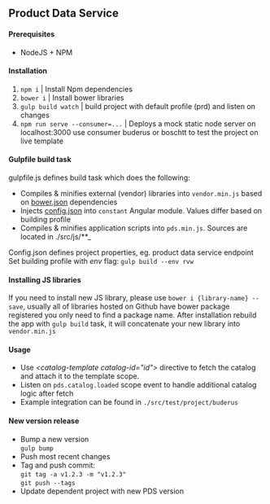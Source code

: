 ## Product Data Service ##

#### Prerequisites
- NodeJS + NPM

#### Installation
1. `npm i` | Install Npm dependencies
2. `bower i` | Install bower libraries
3. `gulp build watch` | build project with default profile (prd) and listen on changes
4. `npm run serve --consumer=...` | Deploys a mock static node server on localhost:3000 use consumer buderus or boschtt to test the project on live template

#### Gulpfile build task
gulpfile.js defines build task which does the following:
* Compiles & minifies external (vendor) libraries into `vendor.min.js` based on [bower.json](./bower.json) dependencies
* Injects [config.json](./config.json) into `constant` Angular module. Values differ based on building profile
* Compiles & minifies application scripts into `pds.min.js`. Sources are located in ./src/js/**_

Config.json defines project properties, eg. product data service endpoint \
Set building profile with _env_ flag: `gulp build --env rvw`

#### Installing JS libraries
If you need to install new JS library, please use `bower i {library-name} --save`, usually all of libraries hosted on Github have bower package registered you only need to find a package name.
After installation rebuild the app with `gulp build` task, it will concatenate your new library into `vendor.min.js`


#### Usage
- Use _\<catalog-template catalog-id="id"\>_ directive to fetch the catalog and attach it to the template scope.
- Listen on `pds.catalog.loaded` scope event to handle additional catalog logic after fetch
- Example integration can be found in `./src/test/project/buderus`

#### New version release
- Bump a new version \
  `gulp bump`
- Push most recent changes
- Tag and push commit: \
  `git tag -a v1.2.3 -m "v1.2.3"` \
  `git push --tags`
- Update dependent project with new PDS version
